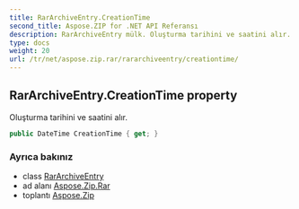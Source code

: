 ```yaml
---
title: RarArchiveEntry.CreationTime
second_title: Aspose.ZIP for .NET API Referansı
description: RarArchiveEntry mülk. Oluşturma tarihini ve saatini alır.
type: docs
weight: 20
url: /tr/net/aspose.zip.rar/rararchiveentry/creationtime/
---
```

## RarArchiveEntry.CreationTime property

Oluşturma tarihini ve saatini alır.

```csharp
public DateTime CreationTime { get; }
```

### Ayrıca bakınız

* class [RarArchiveEntry](../)
* ad alanı [Aspose.Zip.Rar](../../rararchiveentry/)
* toplantı [Aspose.Zip](../../../)



